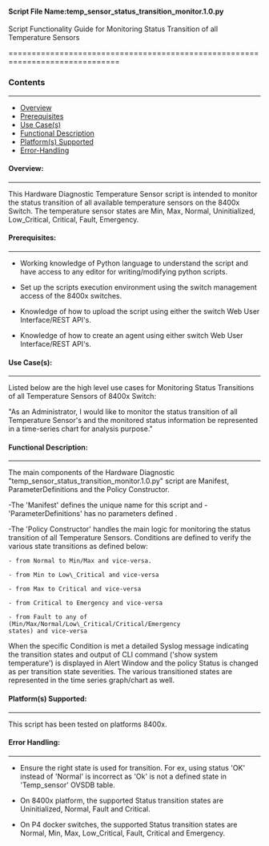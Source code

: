 #### Script File Name:temp\_sensor\_status\_transition\_monitor.1.0.py

Script Functionality Guide for Monitoring Status Transition of all
Temperature Sensors

==============================================================================

### Contents
------------------------------------------------------------------------------
- [Overview](#Overview)
- [Prerequisites](#Prerequisites)
- [Use Case(s)](#Use_Case)
- [Functional Description](#Functional_Description)
- [Platform(s) Supported](#Platforms_Supported)
- [Error-Handling](#Error-Handling)

<a id='Overview'></a>
#### Overview:

------------------------------------------------------------------------------

This Hardware Diagnostic Temperature Sensor script is intended to monitor the 
status transition of all available temperature sensors on the 8400x Switch.
The temperature sensor states are Min, Max, Normal, Uninitialized,
Low\_Critical, Critical, Fault, Emergency.

<a id='Prerequisites'></a>
#### Prerequisites:
------------------------------------------------------------------------------

- Working knowledge of Python language to understand the script and have 
access to any editor for writing/modifying python scripts.

- Set up the scripts execution environment using the switch management access 
of the 8400x switches.

- Knowledge of how to upload the script using either the switch Web User 
Interface/REST API's.

- Knowledge of how to create an agent using either switch Web User 
Interface/REST API's.

<a id='Use_Case'/></a>
#### Use Case(s):

------------------------------------------------------------------------------

Listed below are the high level use cases for Monitoring Status
Transitions of all Temperature Sensors of 8400x Switch:

"As an Administrator, I would like to monitor the status transition of
all Temperature Sensor's and the monitored status information be
represented in a time-series chart for analysis purpose."

<a id='Functional_Description'/></a>
#### Functional Description:

------------------------------------------------------------------------------

The main components of the Hardware Diagnostic
"temp\_sensor\_status\_transition\_monitor.1.0.py" script are Manifest,
ParameterDefinitions and the Policy Constructor.

-The 'Manifest' defines the unique name for this script and
-'ParameterDefinitions' has no parameters defined .

-The 'Policy Constructor' handles the main logic for monitoring the
status transition of all Temperature Sensors. Conditions are defined to
verify the various state transitions as defined below:

	- from Normal to Min/Max and vice-versa.

	- from Min to Low\_Critical and vice-versa

	- from Max to Critical and vice-versa

	- from Critical to Emergency and vice-versa

	- from Fault to any of (Min/Max/Normal/Low\_Critical/Critical/Emergency 
	states) and vice-versa

When the specific Condition is met a detailed Syslog message indicating
the transition states and output of CLI command ('show system
temperature') is displayed in Alert Window and the policy Status is
changed as per transition state severities. The various transitioned
states are represented in the time series graph/chart as well.

<a id='Platforms_Supported'/></a>
#### Platform(s) Supported:

------------------------------------------------------------------------------
This script has been tested on platforms 8400x.

<a id='Error-Handling'/></a>
#### Error Handling:

------------------------------------------------------------------------------

- Ensure the right state is used for transition. For ex, using status
'OK' instead of 'Normal' is incorrect as 'Ok' is not a defined state in 
'Temp\_sensor' OVSDB table.

- On 8400x platform, the supported Status transition states are
Uninitialized, Normal, Fault and Critical.

- On P4 docker switches, the supported Status transition states are
Normal, Min, Max, Low\_Critical, Fault, Critical and Emergency.
